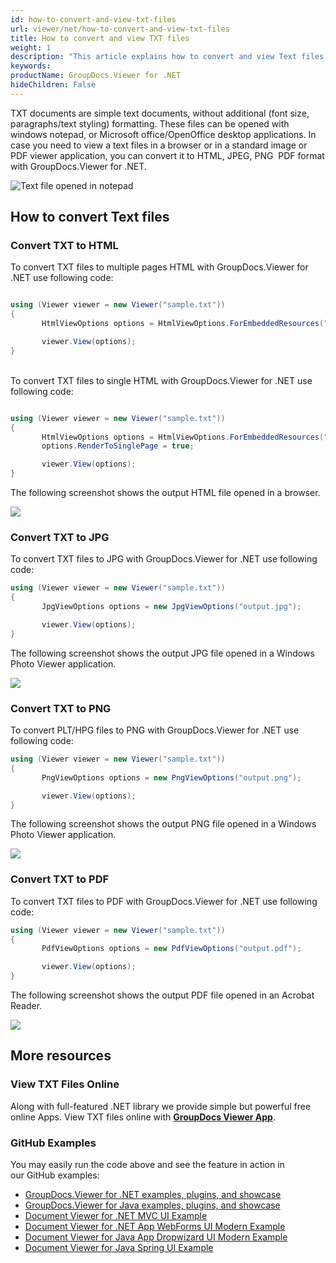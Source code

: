 ```yaml
---
id: how-to-convert-and-view-txt-files
url: viewer/net/how-to-convert-and-view-txt-files
title: How to convert and view TXT files
weight: 1
description: "This article explains how to convert and view Text files with GroupDocs.Viewer within your .NET applications."
keywords: 
productName: GroupDocs.Viewer for .NET
hideChildren: False
---
```

TXT documents are simple text documents, without additional (font size, paragraphs/text styling) formatting.
These files can be opened with windows notepad, or Microsoft office/OpenOffice desktop applications.
In case you need to view a text files in a browser or in a standard image or PDF viewer application, you can convert it to HTML, JPEG, PNG  PDF format with GroupDocs.Viewer for .NET.

![Text file opened in notepad](viewer/net/images/how-to-convert-and-view-txt-files.png)

## How to convert Text files

### Convert TXT to HTML

To convert TXT files to multiple pages HTML with GroupDocs.Viewer for .NET use following code:

```csharp

using (Viewer viewer = new Viewer("sample.txt"))
{
       HtmlViewOptions options = HtmlViewOptions.ForEmbeddedResources("output_{0}.html");

       viewer.View(options);
}
```

\
To convert TXT files to single HTML with GroupDocs.Viewer for .NET use following code:

```csharp

using (Viewer viewer = new Viewer("sample.txt"))
{
       HtmlViewOptions options = HtmlViewOptions.ForEmbeddedResources("output.html");
       options.RenderToSinglePage = true;

       viewer.View(options);
}
```

The following screenshot shows the output HTML file opened in a browser.

![](viewer/net/images/how-to-convert-and-view-txt-files_1.png)

### Convert TXT to JPG

To convert TXT files to JPG with GroupDocs.Viewer for .NET use following code: 

```csharp
using (Viewer viewer = new Viewer("sample.txt"))
{
       JpgViewOptions options = new JpgViewOptions("output.jpg");

       viewer.View(options);
}
```

The following screenshot shows the output JPG file opened in a Windows Photo Viewer application.

![](viewer/net/images/how-to-convert-and-view-txt-files_2.png)

### Convert TXT to PNG

To convert PLT/HPG files to PNG with GroupDocs.Viewer for .NET use following code:

```csharp
using (Viewer viewer = new Viewer("sample.txt"))
{
       PngViewOptions options = new PngViewOptions("output.png");

       viewer.View(options);
}
```

The following screenshot shows the output PNG file opened in a Windows Photo Viewer application.

![](viewer/net/images/how-to-convert-and-view-txt-files_3.png)

### Convert TXT to PDF

To convert TXT files to PDF with GroupDocs.Viewer for .NET use following code:

```csharp
using (Viewer viewer = new Viewer("sample.txt"))
{
       PdfViewOptions options = new PdfViewOptions("output.pdf");

       viewer.View(options);
}
```

The following screenshot shows the output PDF file opened in an Acrobat Reader.

![](viewer/net/images/how-to-convert-and-view-txt-files_4.png)

## More resources

### View TXT Files Online

Along with full-featured .NET library we provide simple but powerful free online Apps.
View TXT files online with **[GroupDocs Viewer App](https://products.groupdocs.app/viewer/txt)**.

### GitHub Examples

You may easily run the code above and see the feature in action in our GitHub examples:

* [GroupDocs.Viewer for .NET examples, plugins, and showcase](https://github.com/groupdocs-viewer/GroupDocs.Viewer-for-.NET)
* [GroupDocs.Viewer for Java examples, plugins, and showcase](https://github.com/groupdocs-viewer/GroupDocs.Viewer-for-Java)
* [Document Viewer for .NET MVC UI Example](https://github.com/groupdocs-viewer/GroupDocs.Viewer-for-.NET-MVC)
* [Document Viewer for .NET App WebForms UI Modern Example](https://github.com/groupdocs-viewer/GroupDocs.Viewer-for-.NET-WebForms)
* [Document Viewer for Java App Dropwizard UI Modern Example](https://github.com/groupdocs-viewer/GroupDocs.Viewer-for-Java-Dropwizard)
* [Document Viewer for Java Spring UI Example](https://github.com/groupdocs-viewer/GroupDocs.Viewer-for-Java-Spring)
